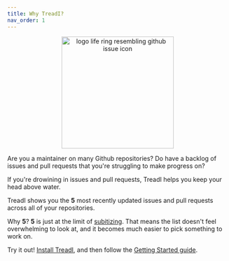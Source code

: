 ```yaml
---
title: Why TreadI?
nav_order: 1
---
```


<p align="center">
<img src="{{site.baseurl}}/images/treadi_logo.svg" alt="logo life ring resembling github issue icon" width="256"/>
</p>

Are you a maintainer on many Github repositories?
Do have a backlog of issues and pull requests that you're struggling to make progress on?

If you're drowining in issues and pull requests, TreadI helps you keep your head above water.

TreadI shows you the **5** most recently updated issues and pull requests across all of your repositories.

Why **5**?
**5** is just at the limit of [subitizing](https://en.wikipedia.org/wiki/Subitizing).
That means the list doesn't feel overwhelming to look at, and it becomes much easier to pick something to work on.

Try it out!
[Install TreadI](./install.html), and then follow the [Getting Started guide](./getting-started.html).